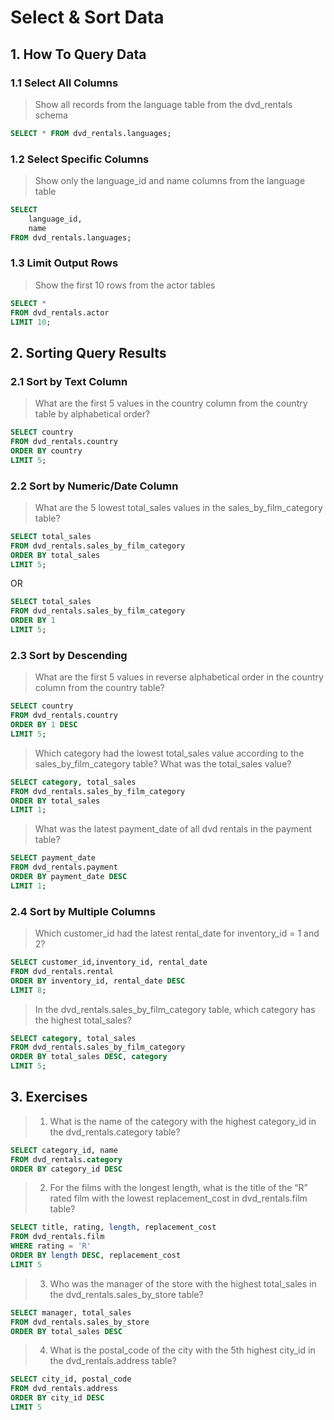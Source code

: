 # Select & Sort Data

## 1. How To Query Data

### 1.1 Select All Columns

> Show all records from the language table from the dvd_rentals schema

```sql
SELECT * FROM dvd_rentals.languages;
```

### 1.2 Select Specific Columns

> Show only the language_id and name columns from the language table

```sql
SELECT
    language_id,
    name
FROM dvd_rentals.languages;
```

### 1.3 Limit Output Rows

> Show the first 10 rows from the actor tables

```sql
SELECT *
FROM dvd_rentals.actor
LIMIT 10;
```

## 2. Sorting Query Results

### 2.1 Sort by Text Column

> What are the first 5 values in the country column from the country table by alphabetical order?

```sql
SELECT country
FROM dvd_rentals.country
ORDER BY country
LIMIT 5;
```

### 2.2 Sort by Numeric/Date Column

> What are the 5 lowest total_sales values in the sales_by_film_category table?

```sql
SELECT total_sales
FROM dvd_rentals.sales_by_film_category
ORDER BY total_sales
LIMIT 5;
```

OR

```sql
SELECT total_sales
FROM dvd_rentals.sales_by_film_category
ORDER BY 1
LIMIT 5;
```

### 2.3 Sort by Descending

> What are the first 5 values in reverse alphabetical order in the country column from the country table?

```sql
SELECT country
FROM dvd_rentals.country
ORDER BY 1 DESC
LIMIT 5;
```

> Which category had the lowest total_sales value according to the sales_by_film_category table? What was the total_sales value?

```sql
SELECT category, total_sales
FROM dvd_rentals.sales_by_film_category
ORDER BY total_sales
LIMIT 1;
```

> What was the latest payment_date of all dvd rentals in the payment table?

```sql
SELECT payment_date
FROM dvd_rentals.payment
ORDER BY payment_date DESC
LIMIT 1;
```

### 2.4 Sort by Multiple Columns

> Which customer_id had the latest rental_date for inventory_id = 1 and 2?

```sql
SELECT customer_id,inventory_id, rental_date
FROM dvd_rentals.rental
ORDER BY inventory_id, rental_date DESC
LIMIT 8;
```

> In the dvd_rentals.sales_by_film_category table, which category has the highest total_sales?

```sql
SELECT category, total_sales
FROM dvd_rentals.sales_by_film_category
ORDER BY total_sales DESC, category
LIMIT 5;
```

## 3. Exercises

> 1. What is the name of the category with the highest category_id in the dvd_rentals.category table?

```sql
SELECT category_id, name
FROM dvd_rentals.category
ORDER BY category_id DESC
```

> 2. For the films with the longest length, what is the title of the “R” rated film with the lowest replacement_cost in dvd_rentals.film table?

```sql
SELECT title, rating, length, replacement_cost
FROM dvd_rentals.film
WHERE rating = 'R'
ORDER BY length DESC, replacement_cost
LIMIT 5
```

> 3. Who was the manager of the store with the highest total_sales in the dvd_rentals.sales_by_store table?

```sql
SELECT manager, total_sales
FROM dvd_rentals.sales_by_store
ORDER BY total_sales DESC
```

> 4. What is the postal_code of the city with the 5th highest city_id in the dvd_rentals.address table?

```sql
SELECT city_id, postal_code
FROM dvd_rentals.address
ORDER BY city_id DESC
LIMIT 5
```
